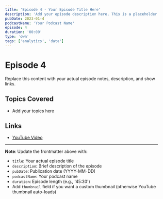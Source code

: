 ```yaml
---
title: 'Episode 4 - Your Episode Title Here'
description: 'Add your episode description here. This is a placeholder for your podcast episode.'
pubDate: 2023-01-4
podcastName: 'Your Podcast Name'
episode: 4
duration: '00:00'
type: 'own'
tags: ['analytics', 'data']
---
```


# Episode 4

Replace this content with your actual episode notes, description, and show links.

## Topics Covered
- Add your topics here

## Links
- [YouTube Video](https://www.youtube.com/watch?v=REPLACE_WITH_YOUR_VIDEO_ID)

---

**Note**: Update the frontmatter above with:
- `title`: Your actual episode title
- `description`: Brief description of the episode
- `pubDate`: Publication date (YYYY-MM-DD)
- `podcastName`: Your podcast name
- `duration`: Episode length (e.g., '45:30')
- Add `thumbnail` field if you want a custom thumbnail (otherwise YouTube thumbnail auto-loads)
